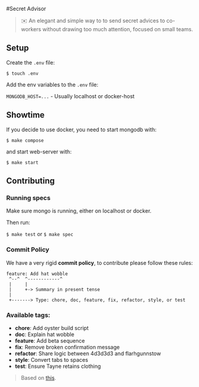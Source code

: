 #Secret Advisor
> :envelope: An elegant and simple way to to send secret advices to co-workers without drawing too much attention, focused on small teams.

## Setup

Create the `.env` file:

`$ touch .env`

Add the env variables to the `.env` file:

`MONGODB_HOST=...` - Usually localhost or docker-host

## Showtime

If you decide to use docker, you need to start mongodb with:

`$ make compose`

and start web-server with:

`$ make start`

## Contributing

### Running specs

Make sure mongo is running, either on localhost or docker.

Then run:

`$ make test` or `$ make spec`

### Commit Policy

We have a very rigid **commit policy**, to contribute please follow these rules:

```
feature: Add hat wobble
 ^--^  ^------------^
 |     |
 |     +-> Summary in present tense
 |
 +-------> Type: chore, doc, feature, fix, refactor, style, or test
```

### Available tags:

 * **chore**: Add oyster build script
 * **doc**: Explain hat wobble
 * **feature**: Add beta sequence
 * **fix**: Remove broken confirmation message
 * **refactor**: Share logic between 4d3d3d3 and flarhgunnstow
 * **style**: Convert tabs to spaces
 * **test**: Ensure Tayne retains clothing

> Based on [this](http://seesparkbox.com/foundry/semantic_commit_messages).
